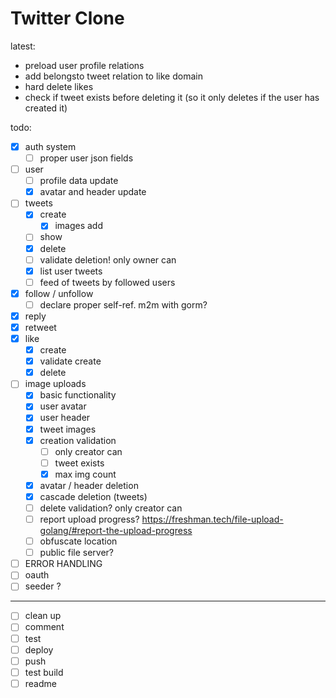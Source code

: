 # Twitter Clone

latest:
- preload user profile relations
- add belongsto tweet relation to like domain
- hard delete likes
- check if tweet exists before deleting it
  (so it only deletes if the user has created it)

todo:

- [x] auth system
  - [ ] proper user json fields
- [ ] user 
  - [ ] profile data update
  - [x] avatar and header update
- [ ] tweets
  - [x] create
    - [x] images add
  - [ ] show
  - [x] delete 
  - [ ] validate deletion! only owner can
  - [x] list user tweets
  - [ ] feed of tweets by followed users
- [x] follow / unfollow
  - [ ] declare proper self-ref. m2m with gorm?
- [x] reply
- [x] retweet
- [x] like 
  - [x] create
  - [x] validate create
  - [x] delete
- [ ] image uploads
  - [x] basic functionality
  - [x] user avatar
  - [x] user header
  - [x] tweet images
  - [x] creation validation 
    - [ ] only creator can
    - [ ] tweet exists
    - [x] max img count
  - [x] avatar / header deletion 
  - [x] cascade deletion (tweets)
  - [ ] delete validation? only creator can
  - [ ] report upload progress? https://freshman.tech/file-upload-golang/#report-the-upload-progress
  - [ ] obfuscate location
  - [ ] public file server?
- [ ] ERROR HANDLING
- [ ] oauth
- [ ] seeder ?
----
- [ ] clean up
- [ ] comment
- [ ] test 
- [ ] deploy
- [ ] push
- [ ] test build
- [ ] readme